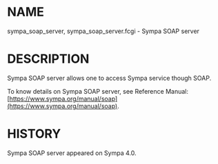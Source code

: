 # NAME

sympa\_soap\_server, sympa\_soap\_server.fcgi - Sympa SOAP server

# DESCRIPTION

Sympa SOAP server allows one to access Sympa service though SOAP.

To know details on Sympa SOAP server, see Reference Manual:
[https://www.sympa.org/manual/soap](https://www.sympa.org/manual/soap).

# HISTORY

Sympa SOAP server appeared on Sympa 4.0.
